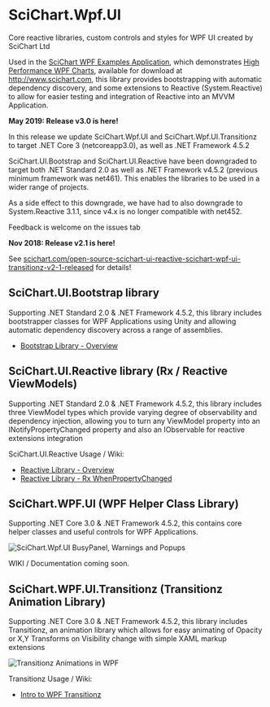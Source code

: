 # SciChart.Wpf.UI

Core reactive libraries, custom controls and styles for WPF UI created by SciChart Ltd

Used in the [SciChart WPF Examples Application](https://www.scichart.com/wpf-chart-examples), which demonstrates [High Performance WPF Charts](https://www.scichart.com/wpf-chart-features), available for download at http://www.scichart.com, this library provides bootstrapping with automatic dependency discovery, and some extensions to Reactive (System.Reactive) to allow for easier testing and integration of Reactive into an MVVM Application. 

**May 2019: Release v3.0 is here!** 

In this release we update SciChart.Wpf.UI and SciChart.Wpf.UI.Transitionz to target .NET Core 3 (netcoreapp3.0), as well as .NET Framework 4.5.2

SciChart.UI.Bootstrap and SciChart.UI.Reactive have been downgraded to target both .NET Standard 2.0 as well as .NET Framework v4.5.2 (previous minimum framework was net461). This enables the libraries to be used in a wider range of projects. 

As a side effect to this downgrade, we have had to also downgrade to System.Reactive 3.1.1, since v4.x is no longer compatible with net452. 

Feedback is welcome on the issues tab

**Nov 2018: Release v2.1 is here!** 

See [scichart.com/open-source-scichart-ui-reactive-scichart-wpf-ui-transitionz-v2-1-released](https://www.scichart.com/open-source-scichart-ui-reactive-scichart-wpf-ui-transitionz-v2-1-released/) for details! 

## SciChart.UI.Bootstrap library 

Supporting .NET Standard 2.0 & .NET Framework 4.5.2, this library includes bootstrapper classes for WPF Applications using Unity and allowing automatic dependency discovery across a range of assemblies. 

 - [Bootstrap Library - Overview](https://github.com/ABTSoftware/SciChart.Wpf.UI/wiki/Bootstrap-Library-overview)

## SciChart.UI.Reactive library (Rx / Reactive ViewModels)

Supporting .NET Standard 2.0 & .NET Framework 4.5.2, this library includes three ViewModel types which provide varying degree of observability and dependency injection, allowing you to turn any ViewModel property into an INotifyPropertyChanged property and also an IObservable<T> for reactive extensions integration 

SciChart.UI.Reactive Usage / Wiki: 

 - [Reactive Library - Overview](https://github.com/ABTSoftware/SciChart.Wpf.UI/wiki/Reactive-Library---Overview)
 - [Reactive Library - Rx WhenPropertyChanged](https://github.com/ABTSoftware/SciChart.Wpf.UI/wiki/Reactive-Library---WhenPropertyChanged)

## SciChart.WPF.UI (WPF Helper Class Library)

Supporting .NET Core 3.0  & .NET Framework 4.5.2, this contains core helper classes and useful controls for WPF Applications. 

![SciChart.Wpf.UI BusyPanel, Warnings and Popups](https://abtsoftware-wpengine.netdna-ssl.com/wp-content/uploads/2018/11/scichart-wpf-ui-isbusy-and-popups.gif)

WIKI / Documentation coming soon.

## SciChart.WPF.UI.Transitionz (Transitionz Animation Library)

Supporting .NET Core 3.0  & .NET Framework 4.5.2, this library includes Transitionz, an animation library which allows for easy animating of Opacity or X,Y Transforms on Visibility change with simple XAML markup extensions

![Transitionz Animations in WPF](https://abtsoftware-wpengine.netdna-ssl.com/wp-content/uploads/2018/11/transitionz.gif)

Transitionz Usage / Wiki: 

 - [Intro to WPF Transitionz](https://github.com/ABTSoftware/SciChart.Wpf.UI/wiki/Transitionz-Library)
